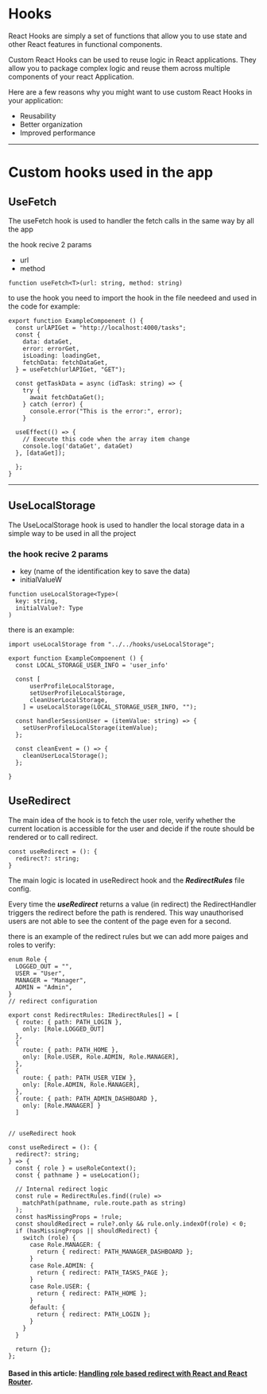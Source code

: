 # Hooks

React Hooks are simply a set of functions that allow you to use state and other React features in functional components.

Custom React Hooks can be used to reuse logic in React applications. They allow you to package complex logic and reuse them across multiple components of your react Application.

Here are a few reasons why you might want to use custom React Hooks in your application:

- Reusability
- Better organization
- Improved performance

---

# Custom hooks used in the app

## UseFetch

The useFetch hook is used to handler the fetch calls in the same way by all the app

the hook recive 2 params

- url
- method

```
function useFetch<T>(url: string, method: string)
```

to use the hook you need to import the hook in the file needeed and used in the code for example:

```
export function ExampleCompoenent () {
  const urlAPIGet = "http://localhost:4000/tasks";
  const {
    data: dataGet,
    error: errorGet,
    isLoading: loadingGet,
    fetchData: fetchDataGet,
  } = useFetch(urlAPIGet, "GET");

  const getTaskData = async (idTask: string) => {
    try {
      await fetchDataGet();
    } catch (error) {
      console.error("This is the error:", error);
    }

  useEffect(() => {
    // Execute this code when the array item change
    console.log('dataGet', dataGet)
  }, [dataGet]);

  };
}
```

---

## UseLocalStorage

The UseLocalStorage hook is used to handler the local storage data in a simple way to be used in all the project

### the hook recive 2 params

- key (name of the identification key to save the data)
- initialValueW

```
function useLocalStorage<Type>(
  key: string,
  initialValue?: Type
)
```

there is an example:

```
import useLocalStorage from "../../hooks/useLocalStorage";

export function ExampleCompoenent () {
  const LOCAL_STORAGE_USER_INFO = 'user_info'

  const [
      userProfileLocalStorage,
      setUserProfileLocalStorage,
      cleanUserLocalStorage,
    ] = useLocalStorage(LOCAL_STORAGE_USER_INFO, "");

  const handlerSessionUser = (itemValue: string) => {
    setUserProfileLocalStorage(itemValue);
  };

  const cleanEvent = () => {
    cleanUserLocalStorage();
  };

}
```

## UseRedirect

The main idea of the hook is to fetch the user role, verify whether the current location is accessible for the user and decide if the route should be rendered or to call redirect.

```
const useRedirect = (): {
  redirect?: string;
}
```

The main logic is located in useRedirect hook and the **_RedirectRules_** file config.

Every time the **_useRedirect_** returns a value (in redirect) the RedirectHandler triggers the redirect before the path is rendered. This way unauthorised users are not able to see the content of the page even for a second.

there is an example of the redirect rules but we can add more paiges and roles to verify:

```
enum Role {
  LOGGED_OUT = "",
  USER = "User",
  MANAGER = "Manager",
  ADMIN = "Admin",
}
// redirect configuration

export const RedirectRules: IRedirectRules[] = [
  { route: { path: PATH_LOGIN },
    only: [Role.LOGGED_OUT]
  },
  {
    route: { path: PATH_HOME },
    only: [Role.USER, Role.ADMIN, Role.MANAGER],
  },
  {
    route: { path: PATH_USER_VIEW },
    only: [Role.ADMIN, Role.MANAGER],
  },
  { route: { path: PATH_ADMIN_DASHBOARD },
    only: [Role.MANAGER] }
  ]


// useRedirect hook

const useRedirect = (): {
  redirect?: string;
} => {
  const { role } = useRoleContext();
  const { pathname } = useLocation();

  // Internal redirect logic
  const rule = RedirectRules.find((rule) =>
    matchPath(pathname, rule.route.path as string)
  );
  const hasMissingProps = !rule;
  const shouldRedirect = rule?.only && rule.only.indexOf(role) < 0;
  if (hasMissingProps || shouldRedirect) {
    switch (role) {
      case Role.MANAGER: {
        return { redirect: PATH_MANAGER_DASHBOARD };
      }
      case Role.ADMIN: {
        return { redirect: PATH_TASKS_PAGE };
      }
      case Role.USER: {
        return { redirect: PATH_HOME };
      }
      default: {
        return { redirect: PATH_LOGIN };
      }
    }
  }

  return {};
};
```

#### Based in this article: [Handling role based redirect with React and React Router](https://bartlomiejperucki.medium.com/handling-role-based-redirect-with-react-and-react-router-35f822242bbf).
